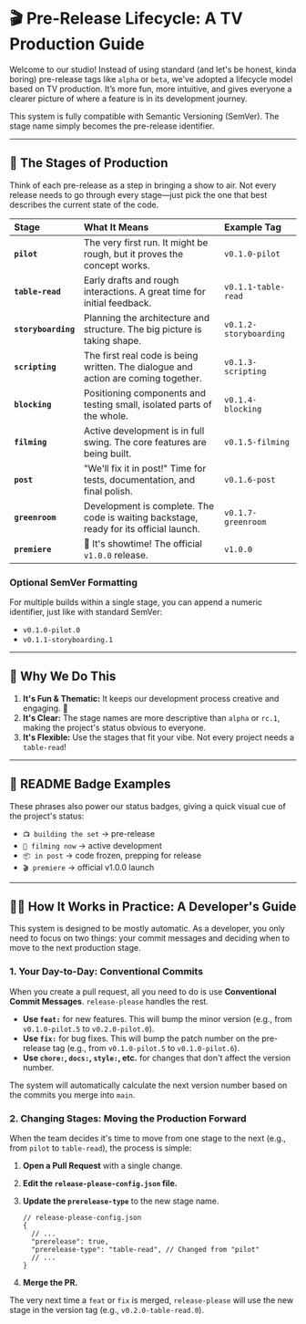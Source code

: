 # 🎬 Pre-Release Lifecycle: A TV Production Guide

Welcome to our studio! Instead of using standard (and let's be honest, kinda boring) pre-release tags like `alpha` or `beta`, we've adopted a lifecycle model based on TV production. It’s more fun, more intuitive, and gives everyone a clearer picture of where a feature is in its development journey.

This system is fully compatible with Semantic Versioning (SemVer). The stage name simply becomes the pre-release identifier.

---

## 🌟 The Stages of Production

Think of each pre-release as a step in bringing a show to air. Not every release needs to go through every stage—just pick the one that best describes the current state of the code.

| Stage | What It Means | Example Tag |
| :- | :- | :- |
| **`pilot`** | The very first run. It might be rough, but it proves the concept works. | `v0.1.0-pilot` |
| **`table-read`** | Early drafts and rough interactions. A great time for initial feedback. | `v0.1.1-table-read` |
| **`storyboarding`** | Planning the architecture and structure. The big picture is taking shape. | `v0.1.2-storyboarding` |
| **`scripting`** | The first real code is being written. The dialogue and action are coming together. | `v0.1.3-scripting` |
| **`blocking`** | Positioning components and testing small, isolated parts of the whole. | `v0.1.4-blocking` |
| **`filming`** | Active development is in full swing. The core features are being built. | `v0.1.5-filming` |
| **`post`** | "We'll fix it in post!" Time for tests, documentation, and final polish. | `v0.1.6-post` |
| **`greenroom`** | Development is complete. The code is waiting backstage, ready for its official launch. | `v0.1.7-greenroom` |
| **`premiere`** | 🎉 It's showtime! The official `v1.0.0` release. | `v1.0.0` |

### Optional SemVer Formatting

For multiple builds within a single stage, you can append a numeric identifier, just like with standard SemVer:

- `v0.1.0-pilot.0`
- `v0.1.1-storyboarding.1`

---

## 📛 Why We Do This

1. **It's Fun & Thematic:** It keeps our development process creative and engaging. 🎥
2. **It's Clear:** The stage names are more descriptive than `alpha` or `rc.1`, making the project's status obvious to everyone.
3. **It's Flexible:** Use the stages that fit your vibe. Not every project needs a `table-read`!

---

## 🔖 README Badge Examples

These phrases also power our status badges, giving a quick visual cue of the project's status:

- `📺 building the set` → pre-release
- `📸 filming now` → active development
- `📦 in post` → code frozen, prepping for release
- `🎬 premiere` → official v1.0.0 launch

---

## 👩‍💻 How It Works in Practice: A Developer's Guide

This system is designed to be mostly automatic. As a developer, you only need to focus on two things: your commit messages and deciding when to move to the next production stage.

### 1. Your Day-to-Day: Conventional Commits

When you create a pull request, all you need to do is use **Conventional Commit Messages**. `release-please` handles the rest.

- **Use `feat:`** for new features. This will bump the minor version (e.g., from `v0.1.0-pilot.5` to `v0.2.0-pilot.0`).
- **Use `fix:`** for bug fixes. This will bump the patch number on the pre-release tag (e.g., from `v0.1.0-pilot.5` to `v0.1.0-pilot.6`).
- **Use `chore:`, `docs:`, `style:`, etc.** for changes that don't affect the version number.

The system will automatically calculate the next version number based on the commits you merge into `main`.

### 2. Changing Stages: Moving the Production Forward

When the team decides it's time to move from one stage to the next (e.g., from `pilot` to `table-read`), the process is simple:

1. **Open a Pull Request** with a single change.

2. **Edit the `release-please-config.json` file.**

3. **Update the `prerelease-type`** to the new stage name.

   ```jsonc
   // release-please-config.json
   {
     // ...
     "prerelease": true,
     "prerelease-type": "table-read", // Changed from "pilot"
     // ...
   }
   ```

4. **Merge the PR.**

The very next time a `feat` or `fix` is merged, `release-please` will use the new stage in the version tag (e.g., `v0.2.0-table-read.0`).

<!-- This file was generated with ChatGPT and updated with GitHub Copilot as directed by Ashley Childress -->
